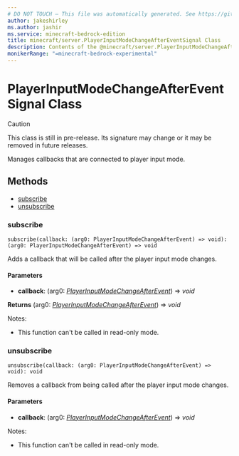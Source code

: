 ```yaml
---
# DO NOT TOUCH — This file was automatically generated. See https://github.com/mojang/minecraftapidocsgenerator to modify descriptions, examples, etc.
author: jakeshirley
ms.author: jashir
ms.service: minecraft-bedrock-edition
title: minecraft/server.PlayerInputModeChangeAfterEventSignal Class
description: Contents of the @minecraft/server.PlayerInputModeChangeAfterEventSignal class.
monikerRange: "=minecraft-bedrock-experimental"
---
```

# PlayerInputModeChangeAfterEventSignal Class

> [!CAUTION]
> This class is still in pre-release.  Its signature may change or it may be removed in future releases.

Manages callbacks that are connected to player input mode.

## Methods
- [subscribe](#subscribe)
- [unsubscribe](#unsubscribe)

### **subscribe**
`
subscribe(callback: (arg0: PlayerInputModeChangeAfterEvent) => void): (arg0: PlayerInputModeChangeAfterEvent) => void
`

Adds a callback that will be called after the player input mode changes.

#### **Parameters**
- **callback**: (arg0: [*PlayerInputModeChangeAfterEvent*](PlayerInputModeChangeAfterEvent.md)) => *void*

**Returns** (arg0: [*PlayerInputModeChangeAfterEvent*](PlayerInputModeChangeAfterEvent.md)) => *void*
  
Notes:
- This function can't be called in read-only mode.

### **unsubscribe**
`
unsubscribe(callback: (arg0: PlayerInputModeChangeAfterEvent) => void): void
`

Removes a callback from being called after the player input mode changes.

#### **Parameters**
- **callback**: (arg0: [*PlayerInputModeChangeAfterEvent*](PlayerInputModeChangeAfterEvent.md)) => *void*
  
Notes:
- This function can't be called in read-only mode.
